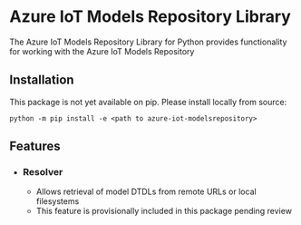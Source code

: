 # Azure IoT Models Repository Library

The Azure IoT Models Repository Library for Python provides functionality for working with the Azure IoT Models Repository

## Installation

This package is not yet available on pip. Please install locally from source:

```Shell
python -m pip install -e <path to azure-iot-modelsrepository>
```

## Features

* ### Resolver
    * Allows retrieval of model DTDLs from remote URLs or local filesystems
    * This feature is provisionally included in this package pending review